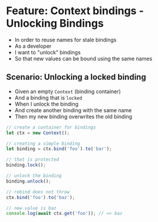 # Feature: Context bindings - Unlocking Bindings

- In order to reuse names for stale bindings
- As a developer
- I want to "unlock" bindings
- So that new values can be bound using the same names

## Scenario: Unlocking a locked binding

- Given an empty `Context` (binding container)
- And a binding that is `locked`
- When I unlock the binding
- And create another binding with the same name
- Then my new binding overwrites the old binding

```ts
// create a container for bindings
let ctx = new Context();

// creating a simple binding
let binding = ctx.bind('foo').to('bar');

// that is protected
binding.lock();

// unlock the binding
binding.unlock();

// rebind does not throw
ctx.bind('foo').to('baz');

// new value is baz
console.log(await ctx.get('foo')); // => baz
```
